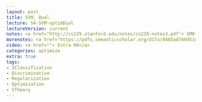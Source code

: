 ```yaml
---
layout: post
title: SVM, Dual
lecture: S4-SVM-optimDual
lectureVersion: current
notes: <a href="http://cs229.stanford.edu/notes/cs229-notes3.pdf"> SMO </a> 
morenotes: <a href="https://pdfs.semanticscholar.org/d1fa/8485ad749d51e7470d801bc1931706597601.pdf"> Paper SMO </a>
video: <a href=""> Extra M4</a> 
categories: optimize
extra: true
tags:
- 3Classification
- Discriminative
- Regularization
- Optimization
- 5Theory
---
```

